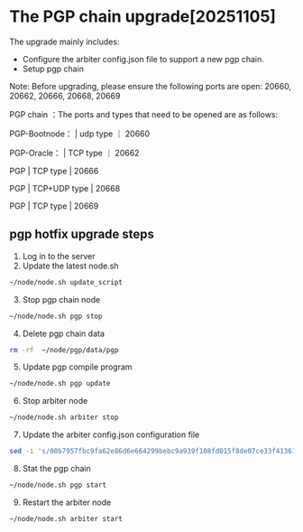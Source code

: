 # The PGP chain upgrade[20251105]

The upgrade mainly includes:

- Configure the arbiter config.json file to support a new pgp chain.
- Setup pgp chain
  
Note: Before upgrading, please ensure the following ports are open: 20660, 20662, 20666, 20668, 20669

PGP chain ：The ports and types that need to be opened are as follows:

PGP-Bootnode：       | udp type      ｜ 20660

PGP-Oracle：         | TCP type      ｜ 20662

PGP                  | TCP type      | 20666  

PGP                  | TCP+UDP type  | 20668 

PGP                  | TCP  type     | 20669  

## pgp hotfix upgrade steps

1. Log in to the server
2. Update the latest node.sh
   
```bash
~/node/node.sh update_script
```
3. Stop pgp chain node
   
```bash
~/node/node.sh pgp stop
```   
4. Delete pgp chain data
   
```bash
rm -rf  ~/node/pgp/data/pgp
```
5. Update pgp compile program
   
```bash
~/node/node.sh pgp update
```
6. Stop arbiter node
   
```bash
~/node/node.sh arbiter stop
```   
7. Update the arbiter config.json configuration file

```bash
sed -i 's/00b7957fbc9fa62e86d6e664299bebc9a939f108fd015f8de07ce33f4136175e/a3fdd5142d73a38b5db3f729cee4bcf902591831e46fdab4c1e222caf198abf4/g' ~/node/arbiter/config.json
```
8. Stat the pgp chain
   
```bash
~/node/node.sh pgp start
```
9. Restart the arbiter node

```bash
~/node/node.sh arbiter start
```

